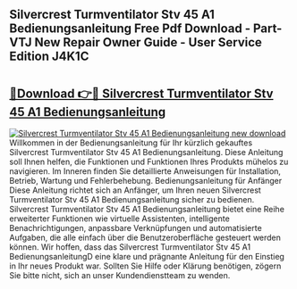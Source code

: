 ## Silvercrest Turmventilator Stv 45 A1 Bedienungsanleitung Free Pdf Download - Part-VTJ New Repair Owner Guide - User Service Edition J4K1C

# <h2><a href="http://df2i8u.blite.top/?on=Silvercrest+Turmventilator+Stv+45+A1+Bedienungsanleitung">🔗Download 👉🔴 Silvercrest Turmventilator Stv 45 A1 Bedienungsanleitung</a></h2>

[![Silvercrest Turmventilator Stv 45 A1 Bedienungsanleitung new download](https://i.imgur.com/lujVjoI.png)](http://df2i8u.blite.top/?on=Silvercrest+Turmventilator+Stv+45+A1+Bedienungsanleitung)
Willkommen in der Bedienungsanleitung für Ihr kürzlich gekauftes Silvercrest Turmventilator Stv 45 A1 Bedienungsanleitung. Diese Anleitung soll Ihnen helfen, die Funktionen und Funktionen Ihres Produkts mühelos zu navigieren. Im Inneren finden Sie detaillierte Anweisungen für Installation, Betrieb, Wartung und Fehlerbehebung. Bedienungsanleitung für Anfänger Diese Anleitung richtet sich an Anfänger, um Ihren neuen Silvercrest Turmventilator Stv 45 A1 Bedienungsanleitung sicher zu bedienen. Silvercrest Turmventilator Stv 45 A1 Bedienungsanleitung bietet eine Reihe erweiterter Funktionen wie virtuelle Assistenten, intelligente Benachrichtigungen, anpassbare Verknüpfungen und automatisierte Aufgaben, die alle einfach über die Benutzeroberfläche gesteuert werden können. Wir hoffen, dass das Silvercrest Turmventilator Stv 45 A1 BedienungsanleitungD eine klare und prägnante Anleitung für den Einstieg in Ihr neues Produkt war. Sollten Sie Hilfe oder Klärung benötigen, zögern Sie bitte nicht, sich an unser Kundendienstteam zu wenden.
